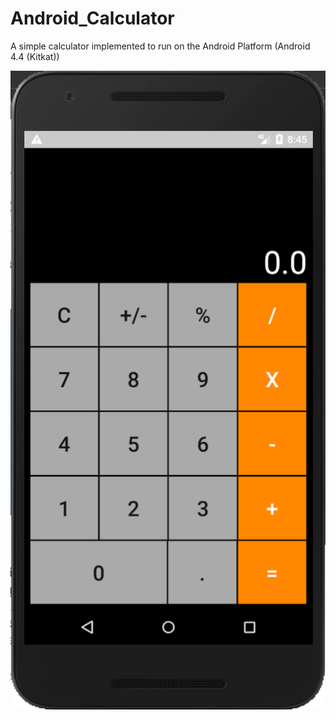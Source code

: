 # Android_Calculator
 A simple calculator implemented to run on the Android Platform (Android 4.4 (Kitkat))
 
 
 
![](images/sample.png)
